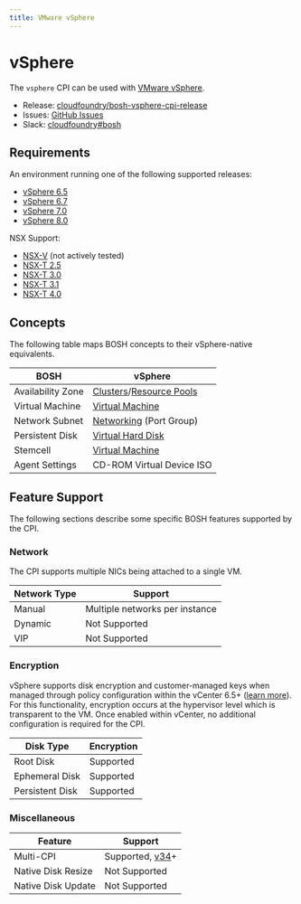 ```yaml
---
title: VMware vSphere
---
```


# vSphere

The `vsphere` CPI can be used with [VMware vSphere](https://www.vmware.com/products/vsphere.html).

 * Release: [cloudfoundry/bosh-vsphere-cpi-release](https://github.com/cloudfoundry/bosh-vsphere-cpi-release)
 * Issues: [GitHub Issues](https://github.com/cloudfoundry/bosh-vsphere-cpi-release/issues)
 * Slack: [cloudfoundry#bosh](https://cloudfoundry.slack.com/messages/bosh)

## Requirements

An environment running one of the following supported releases:

  * [vSphere 6.5](https://docs.vmware.com/en/VMware-vSphere/6.5/rn/vsphere-esxi-vcenter-server-65-release-notes.html)
  * [vSphere 6.7](https://docs.vmware.com/en/VMware-vSphere/6.7/rn/vsphere-esxi-vcenter-server-67-release-notes.html)
  * [vSphere 7.0](https://docs.vmware.com/en/VMware-vSphere/7.0/rn/vsphere-esxi-vcenter-server-70-release-notes.html)
  * [vSphere 8.0](https://docs.vmware.com/en/VMware-vSphere/8.0/rn/vmware-vsphere-80-release-notes/index.html)

NSX Support:

  * [NSX-V](https://docs.vmware.com/en/VMware-NSX-for-vSphere/index.html) (not actively tested)
  * [NSX-T 2.5](https://docs.vmware.com/en/VMware-NSX-T-Data-Center/2.5.3/rn/VMware-NSX-T-Data-Center-253-Release-Notes.html)
  * [NSX-T 3.0](https://docs.vmware.com/en/VMware-NSX-T-Data-Center/3.0/rn/VMware-NSX-T-Data-Center-303-Release-Notes.html)
  * [NSX-T 3.1](https://docs.vmware.com/en/VMware-NSX-T-Data-Center/3.1/rn/VMware-NSX-T-Data-Center-3121-Release-Notes.html)
  * [NSX-T 4.0](https://docs.vmware.com/en/VMware-NSX/4.0/rn/vmware-nsx-4001-release-notes/index.html)

## Concepts

The following table maps BOSH concepts to their vSphere-native equivalents.

|       BOSH        |                     vSphere                      |
| ----------------- | ------------------------------------------------ |
| Availability Zone | [Clusters][clusters]/[Resource Pools][rsc_pools] |
| Virtual Machine   | [Virtual Machine][vms]                           |
| Network Subnet    | [Networking][networking] (Port Group)            |
| Persistent Disk   | [Virtual Hard Disk][disks]                       |
| Stemcell          | [Virtual Machine][vms]                           |
| Agent Settings    | CD-ROM Virtual Device ISO                        |

[clusters]: https://docs.vmware.com/en/VMware-vSphere/6.0/com.vmware.vsphere.monitoring.doc/GUID-A47D16C9-0B07-4DB8-BB79-D67DD97D5194.html?hWord=N4IghgNiBcIMYQK4GcAuBTATskBfIA
[rsc_pools]: https://docs.vmware.com/en/VMware-vSphere/6.0/com.vmware.vsphere.monitoring.doc/GUID-74D23242-B353-4267-8CC3-7800DD9BB92A.html
[vms]: https://docs.vmware.com/en/VMware-vSphere/6.5/com.vmware.vsphere.vm_admin.doc/GUID-55238059-912E-411F-A0E9-A7A536972A91.html
[networking]: https://docs.vmware.com/en/VMware-vSphere/6.0/com.vmware.vsphere.networking.doc/GUID-35B40B0B-0C13-43B2-BC85-18C9C91BE2D4.html
[disks]: https://docs.vmware.com/en/VMware-vSphere/6.5/com.vmware.vsphere.vm_admin.doc/GUID-79116E5D-22B3-4E84-86DF-49A8D16E7AF2.html

## Feature Support

The following sections describe some specific BOSH features supported by the
CPI.

### Network

The CPI supports multiple NICs being attached to a single VM.

| Network Type |            Support             |
| ------------ | ------------------------------ |
| Manual       | Multiple networks per instance |
| Dynamic      | Not Supported                  |
| VIP          | Not Supported                  |

### Encryption

vSphere supports disk encryption and customer-managed keys when managed
through policy configuration within the vCenter 6.5+
([learn more][vsphere_encryption]). For this functionality, encryption occurs
at the hypervisor level which is transparent to the VM. Once enabled within
vCenter, no additional configuration is required for the CPI.

[vsphere_encryption]: https://docs.vmware.com/en/VMware-vSphere/6.7/com.vmware.vsphere.security.doc/GUID-A29066CD-8EF8-4A4E-9FC9-8628E05FC859.html

|    Disk Type    | Encryption |
| --------------- | ---------- |
| Root Disk       | Supported  |
| Ephemeral Disk  | Supported  |
| Persistent Disk | Supported  |

### Miscellaneous

|      Feature       |              Support               |
| ------------------ | ---------------------------------- |
| Multi-CPI          | Supported, [v34][vsphere_cpi_v34]+ |
| Native Disk Resize | Not Supported                      |
| Native Disk Update | Not Supported                      |

[vsphere_cpi_v34]: https://github.com/cloudfoundry/bosh-vsphere-cpi-release/releases/tag/v34
